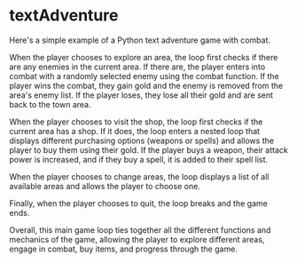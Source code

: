 # textAdventure
Here's a simple example of a Python text adventure game with combat.

When the player chooses to explore an area, the loop first checks if there are any enemies in the current area. If there are, the player enters into combat with a randomly selected enemy using the combat function. If the player wins the combat, they gain gold and the enemy is removed from the area's enemy list. If the player loses, they lose all their gold and are sent back to the town area.

When the player chooses to visit the shop, the loop first checks if the current area has a shop. If it does, the loop enters a nested loop that displays different purchasing options (weapons or spells) and allows the player to buy them using their gold. If the player buys a weapon, their attack power is increased, and if they buy a spell, it is added to their spell list.

When the player chooses to change areas, the loop displays a list of all available areas and allows the player to choose one.

Finally, when the player chooses to quit, the loop breaks and the game ends.

Overall, this main game loop ties together all the different functions and mechanics of the game, allowing the player to explore different areas, engage in combat, buy items, and progress through the game.
